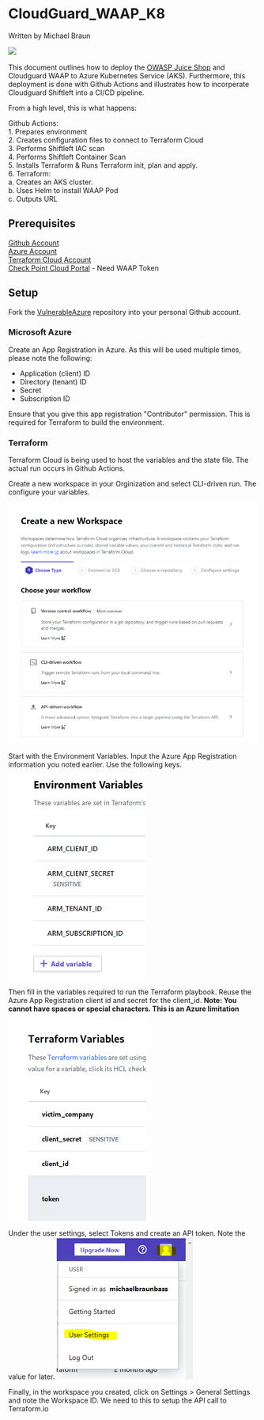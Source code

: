# CloudGuard_WAAP_K8
Written by Michael Braun

<p align="left">
    <img src="https://img.shields.io/badge/Version-1.0.0-green" />
</p>    

This document outlines how to deploy the [OWASP Juice Shop](https://github.com/bkimminich/juice-shop) and Cloudguard WAAP to Azure Kubernetes Service (AKS). Furthermore, this deployment is done with Github Actions and illustrates how to incorperate Cloudguard Shiftleft into a CI/CD pipeline.

From a high level, this is what happens:

Github Actions: <br>
    1. Prepares environment <br>
    2. Creates configuration files to connect to Terraform Cloud <br>
    3. Performs Shiftleft IAC scan <br>
    4. Performs Shiftleft Container Scan <br>
    5. Installs Terraform & Runs Terraform init, plan and apply. <br>
    6. Terraform: <br>
        a. Creates an AKS cluster. <br>
        b. Uses Helm to install WAAP Pod <br>
        c. Outputs URL <br>

## Prerequisites

[Github Account](https://github.com) <br>
[Azure Account](https://portal.azure.com) <br>
[Terraform Cloud Account](https://terraform.io) <br>
[Check Point Cloud Portal](https://portal.checkpoint.com) - Need WAAP Token <br>

## Setup 

Fork the [VulnerableAzure](https://github.com/metalstormbass/VulnerableAzure) repository into your personal Github account. 
<br>

### Microsoft Azure
 Create an App Registration in Azure. As this will be used multiple times, please note the following:

- Application (client) ID <br>
- Directory (tenant) ID <br>
- Secret <br>
- Subscription ID <br>

Ensure that you give this app registration "Contributor" permission. This is required for Terraform to build the environment.

### Terraform
Terraform Cloud is being used to host the variables and the state file. The actual run occurs in Github Actions.

Create a new workspace in your Orginization and select CLI-driven run. The configure your variables.

![](images/terraform1.png)

Start with the Environment Variables. Input the Azure App Registration information you noted earlier. Use the following keys.

![](/images/terraform2.PNG)

Then fill in the variables required to run the Terraform playbook. Reuse the Azure App Registration client id and secret for the client_id. <b>Note: You cannot have spaces or special characters. This is an Azure limitation</b>

![](/images/terraform3.PNG)

Under the user settings, select Tokens and create an API token. Note the value for later. 
![](/images/terraform4.PNG)

Finally, in the workspace you created, click on Settings > General Settings and note the Workspace ID. We need to this to setup the API call to Terraform.io
